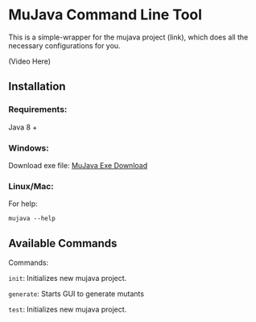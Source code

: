 # MuJava Command Line Tool

This is a simple-wrapper for the mujava project (link), which does all the necessary configurations for you.

(Video Here)

## Installation

### Requirements:

Java 8 +

### Windows:
Download exe file: [MuJava Exe Download](https://www.dropbox.com/s/d266k0l4cmgqz97/mujava.exe?dl=1)

### Linux/Mac:


For help:

```
mujava --help
```


## Available Commands
Commands:

  `init`:      Initializes new mujava project.
  
  `generate`:  Starts GUI to generate mutants
  
  `test`:      Initializes new mujava project.
  
